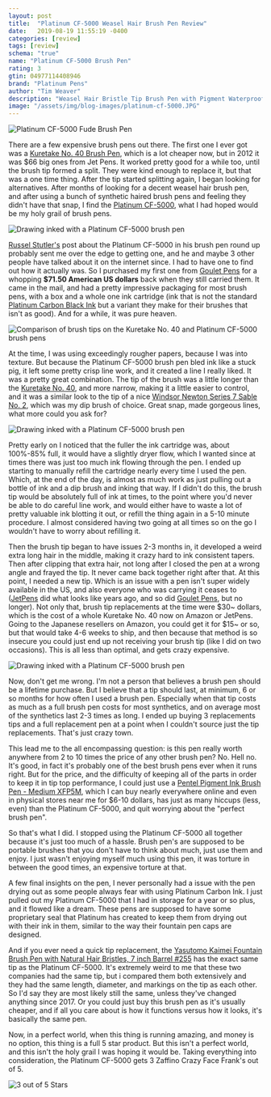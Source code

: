 ```yaml
---
layout: post
title:  "Platinum CF-5000 Weasel Hair Brush Pen Review"
date:   2019-08-19 11:55:19 -0400
categories: [review]
tags: [review]
schema: "true"
name: "Platinum CF-5000 Brush Pen"
rating: 3
gtin: 04977114408946
brand: "Platinum Pens"
author: "Tim Weaver"
description: "Weasel Hair Bristle Tip Brush Pen with Pigment Waterproof Ink"
image: "/assets/img/blog-images/platinum-cf-5000.JPG"
---
```


![Platinum CF-5000 Fude Brush Pen](/assets/img/blog-images/platinum-cf-5000.JPG)

There are a few expensive brush pens out there.  The first one I ever got was a [Kuretake No. 40 Brush Pen](https://www.jetpens.com/Kuretake-No.-40-Fountain-Brush-Pen-Bristles-Matte-Black/pd/3958), which is a lot cheaper now, but in 2012 it was $66 big ones from Jet Pens.  It worked pretty good for a while too, until the brush tip formed a split.  They were kind enough to replace it, but that was a one time thing.  After the tip started splitting again, I began looking for alternatives.  After months of looking for a decent weasel hair brush pen, and after using a bunch of synthetic haired brush pens and feeling they didn't have that snap, I find the [Platinum CF-5000](http://platinumpenusa.com/luxury-writing/classic-collection/#attachment_906), what I had hoped would be my holy grail of brush pens.   

![Drawing inked with a Platinum CF-5000 brush pen](/assets/img/blog-images/drawing-inked-with-platinum-cf-5000-1.JPG)

<!--more-->


[Russel Stutler's](https://www.stutler.cc/other/sketchbook/sketchbook_c_03.html) post about the Platinum CF-5000 in his brush pen round up probably sent me over the edge to getting one, and he and maybe 3 other people have talked about it on the internet since.  I had to have one to find out how it actually was.  So I purchased my first one from [Goulet Pens](https://www.gouletpens.com/) for a whopping **$71.50 American US dollars** back when they still carried them.  It came in the mail, and had a pretty impressive packaging for most brush pens, with a box and a whole one ink cartridge (ink that is not the standard [Platinum Carbon Black Ink](https://www.gouletpens.com/products/platinum-carbon-black-60ml-bottled-ink?variant=11884753027115) but a variant they make for their brushes that isn't as good).  And for a while, it was pure heaven.

![Comparison of brush tips on the Kuretake No. 40 and Platinum CF-5000 brush pens](/assets/img/blog-images/kuretake-no-40-vs-platinum-cf-5000.JPG)

At the time, I was using exceedingly rougher papers, because I was into texture.  But because the Platinum CF-5000 brush pen bled ink like a stuck pig, it left some pretty crisp line work, and it created a line I really liked.  It was a pretty great combination.  The tip of the brush was a little longer than the [Kuretake No. 40](https://www.jetpens.com/Kuretake-No.-40-Fountain-Brush-Pen-Bristles-Matte-Black/pd/3958), and more narrow, making it a little easier to control, and it was a similar look to the tip of a nice [Windsor Newton Series 7 Sable No. 2](http://www.winsornewton.com/na/shop/brushes/for-water-colour/series-7-kolinsky-sable-brushes/series-7-kolinsky-sable-brush-round-short-handle-size-2-brush-5007002), which was my dip brush of choice.  Great snap, made gorgeous lines, what more could you ask for?


![Drawing inked with a Platinum CF-5000 brush pen](/assets/img/blog-images/drawing-inked-with-platinum-cf-5000-2.JPG)

Pretty early on I noticed that the fuller the ink cartridge was, about 100%-85% full, it would have a slightly dryer flow, which I wanted since at times there was just too much ink flowing through the pen.  I ended up starting to manually refill the cartridge nearly every time I used the pen.  Which, at the end of the day, is almost as much work as just pulling out a bottle of ink and a dip brush and inking that way.  If I didn't do this, the brush tip would be absolutely full of ink at times, to the point where you'd never be able to do careful line work, and would either have to waste a lot of pretty valuable ink blotting it out, or refill the thing again in a 5-10 minute procedure.  I almost considered having two going at all times so on the go I wouldn't have to worry about refilling it.

Then the brush tip began to have issues 2-3 months in, it developed a weird extra long hair in the middle, making it crazy hard to ink consistent tapers.  Then after clipping that extra hair, not long after I closed the pen at a wrong angle and frayed the tip.  It never came back together right after that.  At this point, I needed a new tip.  Which is an issue with a pen isn't super widely available in the US, and also everyone who was carrying it ceases to ([JetPens](https://www.jetpens.com/Platinum-CF-5000-Natural-Weasel-Hair-Brush-Pen-Blue-Marble-Print-Body/pd/7217) did what looks like years ago, and so did [Goulet Pens](https://www.gouletpens.com/), but no longer).  Not only that, brush tip replacements at the time were $30~ dollars, which is the cost of a whole Kuretake No. 40 now on Amazon or JetPens.  Going to the Japanese resellers on Amazon, you could get it for $15~ or so, but that would take 4-6 weeks to ship, and then because that method is so insecure you could just end up not receiving your brush tip (like I did on two occasions).  This is all less than optimal, and gets crazy expensive.

![Drawing inked with a Platinum CF-5000 brush pen](/assets/img/blog-images/drawing-inked-with-platinum-cf-5000-3.JPG)

Now, don't get me wrong.  I'm not a person that believes a brush pen should be a lifetime purchase.  But I believe that a tip should last, at minimum, 6 or so months for how often I used a brush pen. Especially when that tip costs as much as a full brush pen costs for most synthetics, and on average most of the synthetics last 2-3 times as long.  I ended up buying 3 replacements tips and a full replacement pen at a point when I couldn't source just the tip replacements.  That's just crazy town.

This lead me to the all encompassing question:  is this pen really worth anywhere from 2 to 10 times the price of any other brush pen?  No. Hell no.  It's good, in fact it's probably one of the best brush pens ever when it runs right.  But for the price, and the difficulty of keeping all of the parts in order to keep it in tip top performance, I could just use a [Pentel Pigment Ink Brush Pen - Medium XFP5M](https://www.jetpens.com/Pentel-Pigment-Ink-Brush-Pen-Medium/pd/10975), which I can buy nearly everywhere online and even in physical stores near me for $6-10 dollars, has just as many hiccups (less, even) than the Platinum CF-5000, and quit worrying about the "perfect brush pen".

So that's what I did.  I stopped using the Platinum CF-5000 all together because it's just too much of a hassle.  Brush pen's are supposed to be portable brushes that you don't have to think about much, just use them and enjoy.  I just wasn't enjoying myself much using this pen, it was torture in between the good times, an expensive torture at that.

A few final insights on the pen, I never personally had a issue with the pen drying out as some people always fear with using Platinum Carbon Ink.  I just pulled out my Platinum CF-5000 that I had in storage for a year or so plus, and it flowed like a dream.  These pens are supposed to have some proprietary seal that Platinum has created to keep them from drying out with their ink in them, similar to the way their fountain pen caps are designed.

And if you ever need a quick tip replacement, the [Yasutomo Kaimei Fountain Brush Pen with Natural Hair Bristles, 7 inch Barrel #255](https://www.amazon.com/gp/product/B0011ZF2TC/ref=ppx_yo_dt_b_search_asin_title?ie=UTF8&psc=1) has the exact same tip as the Platinum CF-5000.  It's extremely weird to me that these two companies had the same tip, but i compared them both extensively and they had the same length, diameter, and markings on the tip as each other.  So I'd say they are most likely still the same, unless they've changed anything since 2017.  Or you could just buy this brush pen as it's usually cheaper, and if all you care about is how it functions versus how it looks, it's basically the same pen.

Now, in a perfect world, when this thing is running amazing, and money is no option, this thing is a full 5 star product.  But this isn't a perfect world, and this isn't the holy grail I was hoping it would be. Taking everything into consideration, the Platinum CF-5000 gets 3 Zaffino Crazy Face Frank's out of 5.  

![3 out of 5 Stars](/assets/img/blog-images/zaffino-scale-3-star.jpg)
